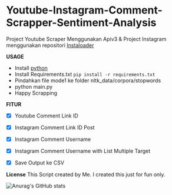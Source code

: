 # Youtube-Instagram-Comment-Scrapper-Sentiment-Analysis

Project Youtube Scraper Menggunakan Apiv3 &amp;
Project Instagram menggunakan repositori [Instaloader](https://github.com/instaloader/instaloader)

**USAGE**
* Install [python](https://www.python.org/downloads/)
* Install Requirements.txt `pip install -r requirements.txt`
* Pindahkan file mode1 ke folder nltk_data/corpora/stopwords
* python main.py
* Happy Scrapping

**FITUR**
- [x] Youtube Comment Link ID
- [x] Instagram Comment Link ID Post
- [x] Instagram Comment Username
- [x] Instagram Comment Username with List Multiple Target
- [x] Save Output ke CSV  


**License**
This Script created by Me. I created this just for fun only.

![Anurag's GitHub stats](https://github-readme-stats.vercel.app/api?username=parma03&theme=vue-dark&show_icons=true)
